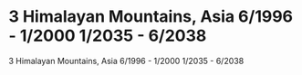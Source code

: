 # 3      Himalayan Mountains, Asia                        6/1996 - 1/2000              1/2035 - 6/2038

3      Himalayan Mountains, Asia                        6/1996 - 1/2000              1/2035 - 6/2038